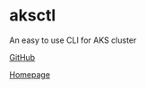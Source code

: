 # aksctl

An easy to use CLI for AKS cluster

[GitHub](https://github.com/adfolks/aksctl)

[Homepage](https://aksctl.io/)
